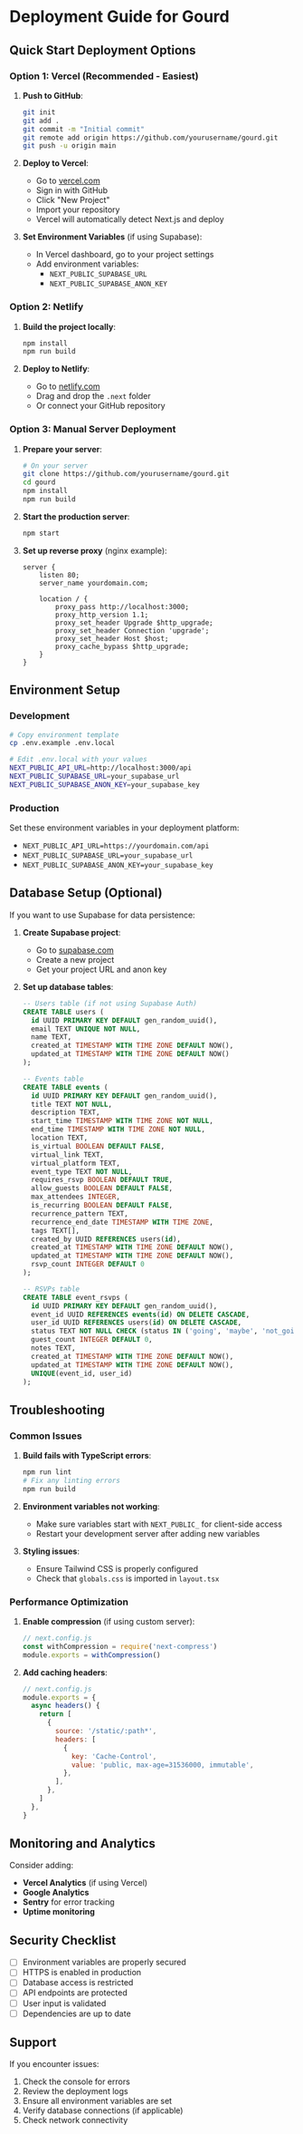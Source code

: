# Deployment Guide for Gourd

## Quick Start Deployment Options

### Option 1: Vercel (Recommended - Easiest)

1. **Push to GitHub**:
   ```bash
   git init
   git add .
   git commit -m "Initial commit"
   git remote add origin https://github.com/yourusername/gourd.git
   git push -u origin main
   ```

2. **Deploy to Vercel**:
   - Go to [vercel.com](https://vercel.com)
   - Sign in with GitHub
   - Click "New Project"
   - Import your repository
   - Vercel will automatically detect Next.js and deploy

3. **Set Environment Variables** (if using Supabase):
   - In Vercel dashboard, go to your project settings
   - Add environment variables:
     - `NEXT_PUBLIC_SUPABASE_URL`
     - `NEXT_PUBLIC_SUPABASE_ANON_KEY`

### Option 2: Netlify

1. **Build the project locally**:
   ```bash
   npm install
   npm run build
   ```

2. **Deploy to Netlify**:
   - Go to [netlify.com](https://netlify.com)
   - Drag and drop the `.next` folder
   - Or connect your GitHub repository

### Option 3: Manual Server Deployment

1. **Prepare your server**:
   ```bash
   # On your server
   git clone https://github.com/yourusername/gourd.git
   cd gourd
   npm install
   npm run build
   ```

2. **Start the production server**:
   ```bash
   npm start
   ```

3. **Set up reverse proxy** (nginx example):
   ```nginx
   server {
       listen 80;
       server_name yourdomain.com;
       
       location / {
           proxy_pass http://localhost:3000;
           proxy_http_version 1.1;
           proxy_set_header Upgrade $http_upgrade;
           proxy_set_header Connection 'upgrade';
           proxy_set_header Host $host;
           proxy_cache_bypass $http_upgrade;
       }
   }
   ```

## Environment Setup

### Development
```bash
# Copy environment template
cp .env.example .env.local

# Edit .env.local with your values
NEXT_PUBLIC_API_URL=http://localhost:3000/api
NEXT_PUBLIC_SUPABASE_URL=your_supabase_url
NEXT_PUBLIC_SUPABASE_ANON_KEY=your_supabase_key
```

### Production
Set these environment variables in your deployment platform:
- `NEXT_PUBLIC_API_URL=https://yourdomain.com/api`
- `NEXT_PUBLIC_SUPABASE_URL=your_supabase_url`
- `NEXT_PUBLIC_SUPABASE_ANON_KEY=your_supabase_key`

## Database Setup (Optional)

If you want to use Supabase for data persistence:

1. **Create Supabase project**:
   - Go to [supabase.com](https://supabase.com)
   - Create a new project
   - Get your project URL and anon key

2. **Set up database tables**:
   ```sql
   -- Users table (if not using Supabase Auth)
   CREATE TABLE users (
     id UUID PRIMARY KEY DEFAULT gen_random_uuid(),
     email TEXT UNIQUE NOT NULL,
     name TEXT,
     created_at TIMESTAMP WITH TIME ZONE DEFAULT NOW(),
     updated_at TIMESTAMP WITH TIME ZONE DEFAULT NOW()
   );

   -- Events table
   CREATE TABLE events (
     id UUID PRIMARY KEY DEFAULT gen_random_uuid(),
     title TEXT NOT NULL,
     description TEXT,
     start_time TIMESTAMP WITH TIME ZONE NOT NULL,
     end_time TIMESTAMP WITH TIME ZONE NOT NULL,
     location TEXT,
     is_virtual BOOLEAN DEFAULT FALSE,
     virtual_link TEXT,
     virtual_platform TEXT,
     event_type TEXT NOT NULL,
     requires_rsvp BOOLEAN DEFAULT TRUE,
     allow_guests BOOLEAN DEFAULT FALSE,
     max_attendees INTEGER,
     is_recurring BOOLEAN DEFAULT FALSE,
     recurrence_pattern TEXT,
     recurrence_end_date TIMESTAMP WITH TIME ZONE,
     tags TEXT[],
     created_by UUID REFERENCES users(id),
     created_at TIMESTAMP WITH TIME ZONE DEFAULT NOW(),
     updated_at TIMESTAMP WITH TIME ZONE DEFAULT NOW(),
     rsvp_count INTEGER DEFAULT 0
   );

   -- RSVPs table
   CREATE TABLE event_rsvps (
     id UUID PRIMARY KEY DEFAULT gen_random_uuid(),
     event_id UUID REFERENCES events(id) ON DELETE CASCADE,
     user_id UUID REFERENCES users(id) ON DELETE CASCADE,
     status TEXT NOT NULL CHECK (status IN ('going', 'maybe', 'not_going')),
     guest_count INTEGER DEFAULT 0,
     notes TEXT,
     created_at TIMESTAMP WITH TIME ZONE DEFAULT NOW(),
     updated_at TIMESTAMP WITH TIME ZONE DEFAULT NOW(),
     UNIQUE(event_id, user_id)
   );
   ```

## Troubleshooting

### Common Issues

1. **Build fails with TypeScript errors**:
   ```bash
   npm run lint
   # Fix any linting errors
   npm run build
   ```

2. **Environment variables not working**:
   - Make sure variables start with `NEXT_PUBLIC_` for client-side access
   - Restart your development server after adding new variables

3. **Styling issues**:
   - Ensure Tailwind CSS is properly configured
   - Check that `globals.css` is imported in `layout.tsx`

### Performance Optimization

1. **Enable compression** (if using custom server):
   ```javascript
   // next.config.js
   const withCompression = require('next-compress')
   module.exports = withCompression()
   ```

2. **Add caching headers**:
   ```javascript
   // next.config.js
   module.exports = {
     async headers() {
       return [
         {
           source: '/static/:path*',
           headers: [
             {
               key: 'Cache-Control',
               value: 'public, max-age=31536000, immutable',
             },
           ],
         },
       ]
     },
   }
   ```

## Monitoring and Analytics

Consider adding:
- **Vercel Analytics** (if using Vercel)
- **Google Analytics**
- **Sentry** for error tracking
- **Uptime monitoring**

## Security Checklist

- [ ] Environment variables are properly secured
- [ ] HTTPS is enabled in production
- [ ] Database access is restricted
- [ ] API endpoints are protected
- [ ] User input is validated
- [ ] Dependencies are up to date

## Support

If you encounter issues:
1. Check the console for errors
2. Review the deployment logs
3. Ensure all environment variables are set
4. Verify database connections (if applicable)
5. Check network connectivity
